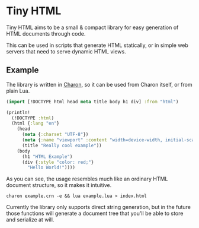 # Tiny HTML

Tiny HTML aims to be a small & compact library for easy generation of HTML
documents through code.

This can be used in scripts that generate HTML statically, or in simple web
servers that need to serve dynamic HTML views.

## Example

The library is written in [Charon](https://github.com/sigmasoldi3r/charon-lang/blob/master/readme.md),
so it can be used from Charon itself, or from plain Lua.

```clj
(import [!DOCTYPE html head meta title body h1 div] :from "html")

(println!
  (!DOCTYPE :html)
  (html {:lang "en"}
    (head
      (meta {:charset "UTF-8"})
      (meta {:name "viewport" :content "width=device-width, initial-scale=1.0"})
      (title "Really cool example"))
    (body
      (h1 "HTML Example")
      (div {:style "color: red;"}
        "Hello World!"))))
```

As you can see, the usage resembles much like an ordinary HTML document
structure, so it makes it intuitive.

`charon example.crn -e && lua example.lua > index.html`

Currently the library only supports direct string generation, but in the future
those functions will generate a document tree that you'll be able to store and
serialize at will.
